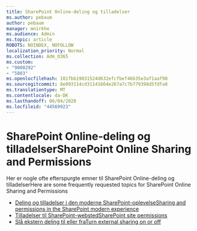 ```yaml
---
title: SharePoint Online-deling og tilladelser
ms.author: pebaum
author: pebaum
manager: mnirkhe
ms.audience: Admin
ms.topic: article
ROBOTS: NOINDEX, NOFOLLOW
localization_priority: Normal
ms.collection: Adm_O365
ms.custom:
- "9000292"
- "5803"
ms.openlocfilehash: 101fbb19031524d632efcfbef46635e3af1aaf98
ms.sourcegitcommit: 8e093114cd31141664e267a7c7b779398d5fdfa8
ms.translationtype: MT
ms.contentlocale: da-DK
ms.lasthandoff: 06/04/2020
ms.locfileid: "44569923"
---
```

# <a name="sharepoint-online-sharing-and-permissions"></a><span data-ttu-id="65433-102">SharePoint Online-deling og tilladelser</span><span class="sxs-lookup"><span data-stu-id="65433-102">SharePoint Online Sharing and Permissions</span></span>

<span data-ttu-id="65433-103">Her er nogle ofte efterspurgte emner til SharePoint Online-deling og tilladelser</span><span class="sxs-lookup"><span data-stu-id="65433-103">Here are some frequently requested topics for SharePoint Online Sharing and Permissions</span></span>

- [<span data-ttu-id="65433-104">Deling og tilladelser i den moderne SharePoint-oplevelse</span><span class="sxs-lookup"><span data-stu-id="65433-104">Sharing and permissions in the SharePoint modern experience</span></span>](https://docs.microsoft.com/sharepoint/modern-experience-sharing-permissions)
- [<span data-ttu-id="65433-105">Tilladelser til SharePoint-websted</span><span class="sxs-lookup"><span data-stu-id="65433-105">SharePoint site permissions</span></span>](https://docs.microsoft.com/sharepoint/customize-sharepoint-site-permissions)
- [<span data-ttu-id="65433-106">Slå ekstern deling til eller fra</span><span class="sxs-lookup"><span data-stu-id="65433-106">Turn external sharing on or off</span></span>](https://docs.microsoft.com/sharepoint/turn-external-sharing-on-or-off)